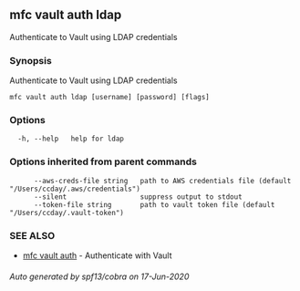 ## mfc vault auth ldap

Authenticate to Vault using LDAP credentials

### Synopsis

Authenticate to Vault using LDAP credentials

```
mfc vault auth ldap [username] [password] [flags]
```

### Options

```
  -h, --help   help for ldap
```

### Options inherited from parent commands

```
      --aws-creds-file string   path to AWS credentials file (default "/Users/ccday/.aws/credentials")
      --silent                  suppress output to stdout
      --token-file string       path to vault token file (default "/Users/ccday/.vault-token")
```

### SEE ALSO

* [mfc vault auth](mfc_vault_auth.md)	 - Authenticate with Vault

###### Auto generated by spf13/cobra on 17-Jun-2020
